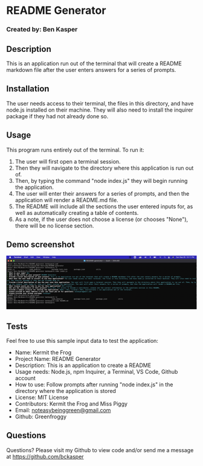 # README Generator
  ### Created by: Ben Kasper

  ## Description
  This is an application run out of the terminal that will create a README markdown file after the user enters answers for a series of prompts.

  ## Installation
  The user needs access to their terminal, the files in this directory, and have node.js installed on their machine. They will also need to install the inquirer package if they had not already done so.

  ## Usage
  This program runs entirely out of the terminal. To run it: 
  
  1. The user will first open a terminal session. 
  2. Then they will navigate to the directory where this application is run out of. 
  3. Then, by typing the command "node index.js" they will begin running the application. 
  4. The user will enter their answers for a series of prompts, and then the application will render a README.md file.
  5. The README will include all the sections the user entered inputs for, as well as automatically creating a table of contents.
  6. As a note, if the user does not choose a license (or chooses "None"), there will be no license section.

  ## Demo screenshot
  ![Screenshot of demo terminal](demo/demo-screenshot.png)

  ## Tests
  Feel free to use this sample input data to test the application:

  - Name: Kermit the Frog
  - Project Name: README Generator
  - Description: This is an application to create a README
  - Usage needs: Node.js, npm Inquirer, a Terminal, VS Code, Github account
  - How to use: Follow prompts after running "node index.js" in the directory where the application is stored
  - License: MIT License
  - Contributors: Kermit the Frog and Miss Piggy
  - Email: noteasybeinggreen@gmail.com
  - Github: Greenfroggy

  ## Questions
  Questions? Please visit my Github to view code and/or send me a message at https://github.com/bckasper
